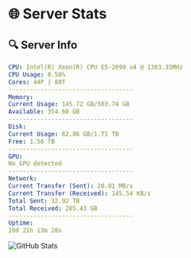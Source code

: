 # 🌐 Server Stats
## 🔍 Server Info
```yaml
CPU: Intel(R) Xeon(R) CPU E5-2699 v4 @ 1303.35MHz
CPU Usage: 0.50%
Cores: 44P | 88T
-----------------------------------
Memory:
Current Usage: 145.72 GB/503.74 GB
Available: 354.60 GB
-----------------------------------
Disk:
Current Usage: 62.86 GB/1.71 TB
Free: 1.56 TB
-----------------------------------
GPU:
No GPU detected
-----------------------------------
Network:
Current Transfer (Sent): 20.01 MB/s
Current Transfer (Received): 145.54 KB/s
Total Sent: 32.92 TB
Total Received: 285.43 GB
-----------------------------------
Uptime:
20d 21h 13m 28s
```
![GitHub Stats](https://img.shields.io/badge/Updated-2025-03-28_18:36:17-blue)